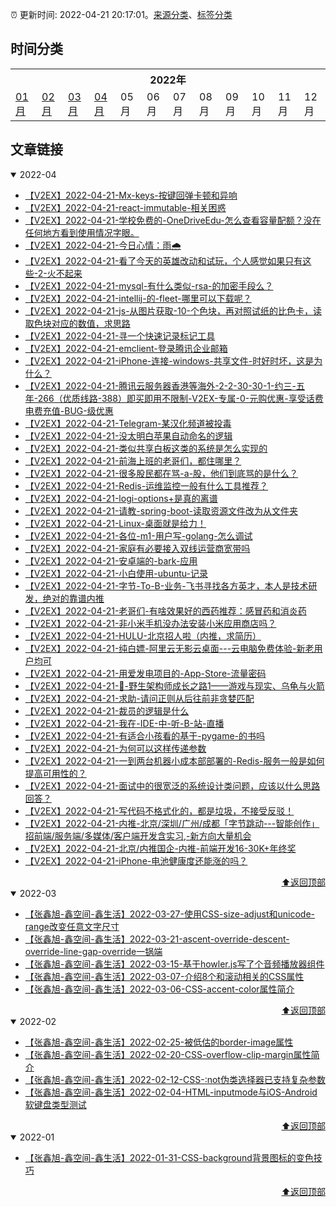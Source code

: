 :alarm_clock: 更新时间: 2022-04-21 20:17:01。[来源分类](./README.md)、[标签分类](./TAGS.md)

## 时间分类

<table>

<tr>
<th colspan="12">2022年</th>
</tr>
<tr>
<td><a href="#2022-01">01月</a></td>
<td><a href="#2022-02">02月</a></td>
<td><a href="#2022-03">03月</a></td>
<td><a href="#2022-04">04月</a></td>
<td>05月</td>
<td>06月</td>
<td>07月</td>
<td>08月</td>
<td>09月</td>
<td>10月</td>
<td>11月</td>
<td>12月</td>
</tr>

</table>

## 文章链接

<details open>
<summary id="2022-04">
 2022-04
</summary>


- [【V2EX】2022-04-21-Mx-keys-按键回弹卡顿和异响](https://www.v2ex.com/t/848477) 
- [【V2EX】2022-04-21-react-immutable-相关困惑](https://www.v2ex.com/t/848476) 
- [【V2EX】2022-04-21-学校免费的-OneDriveEdu-怎么查看容量配额？没在任何地方看到使用情况字眼。](https://www.v2ex.com/t/848475) 
- [【V2EX】2022-04-21-今日心情：雨🌧️](https://www.v2ex.com/t/848474) 
- [【V2EX】2022-04-21-看了今天的英雄改动和试玩，个人感觉如果只有这些-2-火不起来](https://www.v2ex.com/t/848473) 
- [【V2EX】2022-04-21-mysql-有什么类似-rsa-的加密手段么？](https://www.v2ex.com/t/848472) 
- [【V2EX】2022-04-21-intellij-的-fleet-哪里可以下载呢？](https://www.v2ex.com/t/848471) 
- [【V2EX】2022-04-21-js-从图片获取-10-个色块，再对照试纸的比色卡，读取色块对应的数值，求思路](https://www.v2ex.com/t/848470) 
- [【V2EX】2022-04-21-寻一个快速记录标记工具](https://www.v2ex.com/t/848469) 
- [【V2EX】2022-04-21-emclient-登录腾讯企业邮箱](https://www.v2ex.com/t/848468) 
- [【V2EX】2022-04-21-iPhone-连接-windows-共享文件-时好时坏，这是为什么？](https://www.v2ex.com/t/848467) 
- [【V2EX】2022-04-21-腾讯云服务器香港等海外-2-2-30-30-1-约三-五年-266（优质线路-388）即买即用不限制-V2EX-专属-0-元购优惠-享受话费电费充值-BUG-级优惠](https://www.v2ex.com/t/848465) 
- [【V2EX】2022-04-21-Telegram-某汉化频道被投毒](https://www.v2ex.com/t/848464) 
- [【V2EX】2022-04-21-没太明白苹果自动命名的逻辑](https://www.v2ex.com/t/848463) 
- [【V2EX】2022-04-21-类似共享白板这类的系统是怎么实现的](https://www.v2ex.com/t/848462) 
- [【V2EX】2022-04-21-前海上班的老哥们，都住哪里？](https://www.v2ex.com/t/848461) 
- [【V2EX】2022-04-21-很多股民都在骂-a-股，他们到底骂的是什么？](https://www.v2ex.com/t/848460) 
- [【V2EX】2022-04-21-Redis-运维监控一般有什么工具推荐？](https://www.v2ex.com/t/848459) 
- [【V2EX】2022-04-21-logi-options+是真的离谱](https://www.v2ex.com/t/848458) 
- [【V2EX】2022-04-21-请教-spring-boot-读取资源文件改为从文件夹](https://www.v2ex.com/t/848456) 
- [【V2EX】2022-04-21-Linux-桌面就是给力！](https://www.v2ex.com/t/848454) 
- [【V2EX】2022-04-21-各位-m1-用户写-golang-怎么调试](https://www.v2ex.com/t/848453) 
- [【V2EX】2022-04-21-家庭有必要接入双线运营商宽带吗](https://www.v2ex.com/t/848452) 
- [【V2EX】2022-04-21-安卓端的-bark-应用](https://www.v2ex.com/t/848450) 
- [【V2EX】2022-04-21-小白使用-ubuntu-记录](https://www.v2ex.com/t/848448) 
- [【V2EX】2022-04-21-字节-To-B-业务-飞书寻找各方英才，本人是技术研发，绝对的靠谱内推](https://www.v2ex.com/t/848447) 
- [【V2EX】2022-04-21-老哥们-有啥效果好的西药推荐：感冒药和消炎药](https://www.v2ex.com/t/848446) 
- [【V2EX】2022-04-21-非小米手机没办法安装小米应用商店吗？](https://www.v2ex.com/t/848444) 
- [【V2EX】2022-04-21-HULU-北京招人啦（内推，求简历）](https://www.v2ex.com/t/848443) 
- [【V2EX】2022-04-21-纯白嫖-阿里云无影云桌面---云电脑免费体验-新老用户均可](https://www.v2ex.com/t/848442) 
- [【V2EX】2022-04-21-用爱发电项目的-App-Store-流量密码](https://www.v2ex.com/t/848441) 
- [【V2EX】2022-04-21-🐒-野生架构师成长之路1——游戏与现实、乌龟与火箭](https://www.v2ex.com/t/848440) 
- [【V2EX】2022-04-21-求助-请问正则从后往前非贪婪匹配](https://www.v2ex.com/t/848439) 
- [【V2EX】2022-04-21-裁员的逻辑是什么](https://www.v2ex.com/t/848438) 
- [【V2EX】2022-04-21-我在-IDE-中-听-B-站-直播](https://www.v2ex.com/t/848437) 
- [【V2EX】2022-04-21-有适合小孩看的基于-pygame-的书吗](https://www.v2ex.com/t/848436) 
- [【V2EX】2022-04-21-为何可以这样传递参数](https://www.v2ex.com/t/848435) 
- [【V2EX】2022-04-21-一到两台机器小成本部部署的-Redis-服务一般是如何提高可用性的？](https://www.v2ex.com/t/848434) 
- [【V2EX】2022-04-21-面试中的很宽泛的系统设计类问题，应该以什么思路回答？](https://www.v2ex.com/t/848433) 
- [【V2EX】2022-04-21-写代码不格式化的，都是垃圾，不接受反驳！](https://www.v2ex.com/t/848431) 
- [【V2EX】2022-04-21-内推-北京/深圳/广州/成都「字节跳动---智能创作」招前端/服务端/多媒体/客户端开发含实习,-新方向大量机会](https://www.v2ex.com/t/848430) 
- [【V2EX】2022-04-21-北京/内推国企-内推-前端开发16-30K+年终奖](https://www.v2ex.com/t/848429) 
- [【V2EX】2022-04-21-iPhone-电池健康度还能涨的吗？](https://www.v2ex.com/t/848428) 

<div align="right"><a href="#时间分类">⬆返回顶部</a></div>
</details>

<details open>
<summary id="2022-03">
 2022-03
</summary>


- [【张鑫旭-鑫空间-鑫生活】2022-03-27-使用CSS-size-adjust和unicode-range改变任意文字尺寸](https://www.zhangxinxu.com/wordpress/2022/03/css-size-adjust-font-unicode-range/) 
- [【张鑫旭-鑫空间-鑫生活】2022-03-21-ascent-override-descent-override-line-gap-override一锅端](https://www.zhangxinxu.com/wordpress/2022/03/css-ascent-override-descent/) 
- [【张鑫旭-鑫空间-鑫生活】2022-03-15-基于howler.js写了个音频播放器组件](https://www.zhangxinxu.com/wordpress/2022/03/howler-js-audio-player/) 
- [【张鑫旭-鑫空间-鑫生活】2022-03-07-介绍8个和滚动相关的CSS属性](https://www.zhangxinxu.com/wordpress/2022/03/10-css-scroll-scrollbar/) 
- [【张鑫旭-鑫空间-鑫生活】2022-03-06-CSS-accent-color属性简介](https://www.zhangxinxu.com/wordpress/2022/03/css-accent-color/) 

<div align="right"><a href="#时间分类">⬆返回顶部</a></div>
</details>

<details open>
<summary id="2022-02">
 2022-02
</summary>


- [【张鑫旭-鑫空间-鑫生活】2022-02-25-被低估的border-image属性](https://www.zhangxinxu.com/wordpress/2022/02/css-border-image-tap-highlight/) 
- [【张鑫旭-鑫空间-鑫生活】2022-02-20-CSS-overflow-clip-margin属性简介](https://www.zhangxinxu.com/wordpress/2022/02/css-overflow-clip-margin/) 
- [【张鑫旭-鑫空间-鑫生活】2022-02-12-CSS-:not伪类选择器已支持复杂参数](https://www.zhangxinxu.com/wordpress/2022/02/css-not-pseudo-class-list-argument/) 
- [【张鑫旭-鑫空间-鑫生活】2022-02-04-HTML-inputmode与iOS-Android软键盘类型测试](https://www.zhangxinxu.com/wordpress/2022/02/html-inputmode-keyboard/) 

<div align="right"><a href="#时间分类">⬆返回顶部</a></div>
</details>

<details open>
<summary id="2022-01">
 2022-01
</summary>


- [【张鑫旭-鑫空间-鑫生活】2022-01-31-CSS-background背景图标的变色技巧](https://www.zhangxinxu.com/wordpress/2022/01/css-background-image-color/) 

<div align="right"><a href="#时间分类">⬆返回顶部</a></div>
</details>


